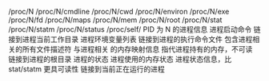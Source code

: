 /proc/N /proc/N/cmdline /proc/N/cwd /proc/N/environ /proc/N/exe /proc/N/fd /proc/N/maps /proc/N/mem /proc/N/root /proc/N/stat /proc/N/statm /proc/N/status /proc/self/
PID 为 N 的进程信息
进程启动命令
链接到进程当前工作目录
进程环境变量列表 链接到进程的执行命令文件 包含进程相关的所有文件描述符
与进程相关 的内存映射信息 指代进程持有的内存，不可读 链接到进程的根目录
进程的状态
进程使用的内存状态
进程状态信息，比 stat/statm 更具可读性 链接到当前正在运行的进程
